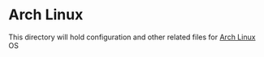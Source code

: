 # Arch Linux
This directory will hold configuration and other related files for [Arch Linux](https://www.archlinux.org) OS
